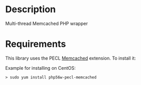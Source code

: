 # Description 

Multi-thread Memcached PHP wrapper

# Requirements

This library uses the PECL [Memcached](https://pecl.php.net/package/memcached) extension. To install it:

Example for installing on CentOS:
```
> sudo yum install php56w-pecl-memcached
```